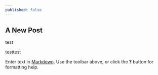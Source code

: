 ```yaml
---
published: false
---
```

## A New Post
test

testtest


Enter text in [Markdown](http://daringfireball.net/projects/markdown/). Use the toolbar above, or click the **?** button for formatting help.
